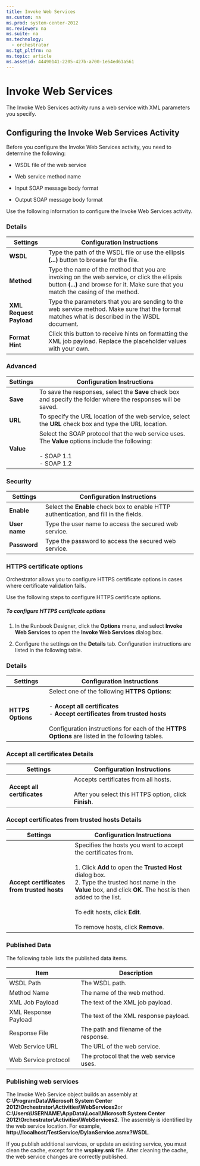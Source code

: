 ```yaml
---
title: Invoke Web Services
ms.custom: na
ms.prod: system-center-2012
ms.reviewer: na
ms.suite: na
ms.technology: 
  - orchestrator
ms.tgt_pltfrm: na
ms.topic: article
ms.assetid: 44490141-2205-427b-a700-1e64ed61a561
---
```

# Invoke Web Services
The Invoke Web Services activity runs a web service with XML parameters you specify.

## Configuring the Invoke Web Services Activity
Before you configure the Invoke Web Services activity, you need to determine the following:

-   WSDL file of the web service

-   Web service method name

-   Input SOAP message body format

-   Output SOAP message body format

Use the following information to configure the Invoke Web Services activity.

### Details

|Settings|Configuration Instructions|
|------------|------------------------------|
|**WSDL**|Type the path of the WSDL file or use the ellipsis **\(...\)** button to browse for the file.|
|**Method**|Type the name of the method that you are invoking on the web service, or click the ellipsis button **\(...\)** and browse for it. Make sure that you match the casing of the method.|
|**XML Request Payload**|Type the parameters that you are sending to the web service method. Make sure that the format matches what is described in the WSDL document.|
|**Format Hint**|Click this button to receive hints on formatting the XML job payload. Replace the placeholder values with your own.|

### Advanced

|Settings|Configuration Instructions|
|------------|------------------------------|
|**Save**|To save the responses, select the **Save** check box and specify the folder where the responses will be saved.|
|**URL**|To specify the URL location of the web service, select the **URL** check box and type the URL location.|
|**Value**|Select the SOAP protocol that the web service uses. The **Value** options include the following:<br /><br />-   SOAP 1.1<br />-   SOAP 1.2|

### Security

|Settings|Configuration Instructions|
|------------|------------------------------|
|**Enable**|Select the **Enable** check box to enable HTTP authentication, and fill in the fields.|
|**User name**|Type the user name to access the secured web service.|
|**Password**|Type the password to access the secured web service.|

### <a name="BKMK_HTTPS"></a>HTTPS certificate options
Orchestrator allows you to configure HTTPS certificate options in cases where certificate validation fails.

Use the following steps to configure HTTPS certificate options.

##### To configure HTTPS certificate options

1.  In the Runbook Designer, click the **Options** menu, and select **Invoke Web Services** to open the **Invoke Web Services** dialog box.

2.  Configure the settings on the **Details** tab. Configuration instructions are listed in the following table.

### Details

|Settings|Configuration Instructions|
|------------|------------------------------|
|**HTTPS Options**|Select one of the following **HTTPS Options**:<br /><br />-   **Accept all certificates**<br />-   **Accept certificates from trusted hosts**<br /><br />Configuration instructions for each of the **HTTPS Options** are listed in the following tables.|

### Accept all certificates Details

|Settings|Configuration Instructions|
|------------|------------------------------|
|**Accept all certificates**|Accepts certificates from all hosts.<br /><br />After you select this HTTPS option, click **Finish**.|

### Accept certificates from trusted hosts Details

|Settings|Configuration Instructions|
|------------|------------------------------|
|**Accept certificates from trusted hosts**|Specifies the hosts you want to accept the certificates from.<br /><br />1.  Click **Add** to open the **Trusted Host** dialog box.<br />2.  Type the trusted host name in the **Value** box, and click **OK**. The host is then added to the list.<br /><br />To edit hosts, click **Edit**.<br /><br />To remove hosts, click **Remove**.|

### Published Data
The following table lists the published data items.

|Item|Description|
|--------|---------------|
|WSDL Path|The WSDL path.|
|Method Name|The name of the web method.|
|XML Job Payload|The text of the XML job payload.|
|XML Response Payload|The text of the XML response payload.|
|Response File|The path and filename of the response.|
|Web Service URL|The URL of the web service.|
|Web Service protocol|The protocol that the web service uses.|

### Publishing web services
The Invoke Web Service object builds an assembly at **C:\\ProgramData\\Microsoft System Center 2012\\Orchestrator\\Activities\\WebServices2**or **C:\\Users\\USERNAME\\AppData\\Local\\Microsoft System Center 2012\\Orchestrator\\Activities\\WebServices2**.  The assembly is identified by the web service location. For example, **http:\/\/localhost\/TestService\/DylanService.asmx?WSDL**.

If you publish additional services, or update an existing service, you must clean the cache, except for the **wspkey.snk** file. After cleaning the cache, the web service changes are correctly published.


